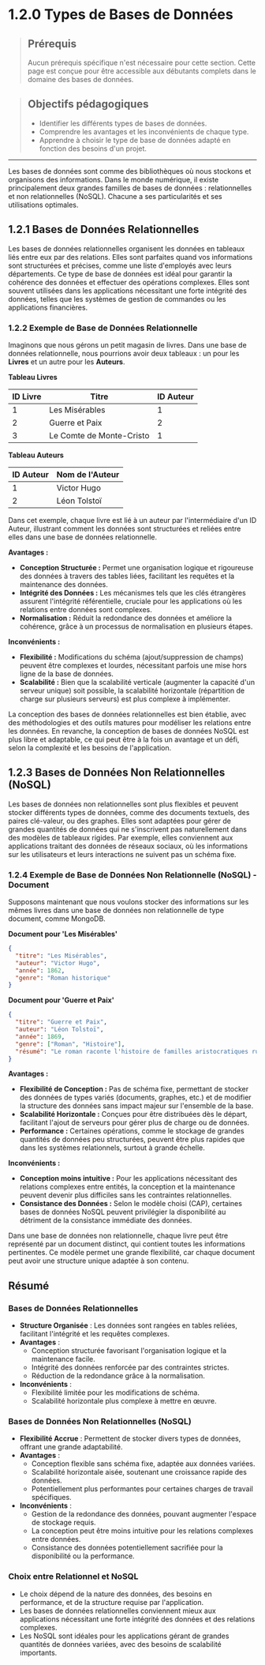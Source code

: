 # 1.2.0 Types de Bases de Données

<blockquote>
    <h2>Prérequis</h2>
    <p>Aucun prérequis spécifique n'est nécessaire pour cette section. Cette page est conçue pour être accessible aux débutants complets dans le domaine des bases de données.</p>
</blockquote>

<blockquote>
    <h2>Objectifs pédagogiques</h2>
    <ul>
        <li>Identifier les différents types de bases de données.</li>
        <li>Comprendre les avantages et les inconvénients de chaque type.</li>
        <li>Apprendre à choisir le type de base de données adapté en fonction des besoins d'un projet.</li>
    </ul>
</blockquote>

---

Les bases de données sont comme des bibliothèques où nous stockons et organisons des informations. Dans le monde numérique, il existe principalement deux grandes familles de bases de données : relationnelles et non relationnelles (NoSQL). Chacune a ses particularités et ses utilisations optimales.

## 1.2.1 Bases de Données Relationnelles

Les bases de données relationnelles organisent les données en tableaux liés entre eux par des relations. Elles sont parfaites quand vos informations sont structurées et précises, comme une liste d'employés avec leurs départements. Ce type de base de données est idéal pour garantir la cohérence des données et effectuer des opérations complexes. Elles sont souvent utilisées dans les applications nécessitant une forte intégrité des données, telles que les systèmes de gestion de commandes ou les applications financières.

### 1.2.2 Exemple de Base de Données Relationnelle

Imaginons que nous gérons un petit magasin de livres. Dans une base de données relationnelle, nous pourrions avoir deux tableaux : un pour les **Livres** et un autre pour les **Auteurs**.

**Tableau Livres**

| ID Livre | Titre              | ID Auteur |
|----------|--------------------|-----------|
| 1        | Les Misérables     | 1         |
| 2        | Guerre et Paix     | 2         |
| 3        | Le Comte de Monte-Cristo | 1         |

**Tableau Auteurs**

| ID Auteur | Nom de l'Auteur  |
|-----------|------------------|
| 1         | Victor Hugo      |
| 2         | Léon Tolstoï     |

Dans cet exemple, chaque livre est lié à un auteur par l'intermédiaire d'un ID Auteur, illustrant comment les données sont structurées et reliées entre elles dans une base de données relationnelle.

**Avantages :**

- **Conception Structurée :** Permet une organisation logique et rigoureuse des données à travers des tables liées, facilitant les requêtes et la maintenance des données.
- **Intégrité des Données :** Les mécanismes tels que les clés étrangères assurent l'intégrité référentielle, cruciale pour les applications où les relations entre données sont complexes.
- **Normalisation :** Réduit la redondance des données et améliore la cohérence, grâce à un processus de normalisation en plusieurs étapes.

**Inconvénients :**
- **Flexibilité :** Modifications du schéma (ajout/suppression de champs) peuvent être complexes et lourdes, nécessitant parfois une mise hors ligne de la base de données.
- **Scalabilité :** Bien que la scalabilité verticale (augmenter la capacité d'un serveur unique) soit possible, la scalabilité horizontale (répartition de charge sur plusieurs serveurs) est plus complexe à implémenter.

La conception des bases de données relationnelles est bien établie, avec des méthodologies et des outils matures pour modéliser les relations entre les données. En revanche, la conception de bases de données NoSQL est plus libre et adaptable, ce qui peut être à la fois un avantage et un défi, selon la complexité et les besoins de l'application.

## 1.2.3 Bases de Données Non Relationnelles (NoSQL)

Les bases de données non relationnelles sont plus flexibles et peuvent stocker différents types de données, comme des documents textuels, des paires clé-valeur, ou des graphes. Elles sont adaptées pour gérer de grandes quantités de données qui ne s'inscrivent pas naturellement dans des modèles de tableaux rigides. Par exemple, elles conviennent aux applications traitant des données de réseaux sociaux, où les informations sur les utilisateurs et leurs interactions ne suivent pas un schéma fixe.


### 1.2.4 Exemple de Base de Données Non Relationnelle (NoSQL) - Document

Supposons maintenant que nous voulons stocker des informations sur les mêmes livres dans une base de données non relationnelle de type document, comme MongoDB.

**Document pour 'Les Misérables'**

```json
{
  "titre": "Les Misérables",
  "auteur": "Victor Hugo",
  "année": 1862,
  "genre": "Roman historique"
}
```

**Document pour 'Guerre et Paix'**

```json
{
  "titre": "Guerre et Paix",
  "auteur": "Léon Tolstoï",
  "année": 1869,
  "genre": ["Roman", "Histoire"],
  "résumé": "Le roman raconte l'histoire de familles aristocratiques russes pendant les guerres napoléoniennes."
}
```


**Avantages :**
- **Flexibilité de Conception :** Pas de schéma fixe, permettant de stocker des données de types variés (documents, graphes, etc.) et de modifier la structure des données sans impact majeur sur l'ensemble de la base.
- **Scalabilité Horizontale :** Conçues pour être distribuées dès le départ, facilitant l'ajout de serveurs pour gérer plus de charge ou de données.
- **Performance :** Certaines opérations, comme le stockage de grandes quantités de données peu structurées, peuvent être plus rapides que dans les systèmes relationnels, surtout à grande échelle.

**Inconvénients :**
- **Conception moins intuitive :** Pour les applications nécessitant des relations complexes entre entités, la conception et la maintenance peuvent devenir plus difficiles sans les contraintes relationnelles.
- **Consistance des Données :** Selon le modèle choisi (CAP), certaines bases de données NoSQL peuvent privilégier la disponibilité au détriment de la consistance immédiate des données.

Dans une base de données non relationnelle, chaque livre peut être représenté par un document distinct, qui contient toutes les informations pertinentes. Ce modèle permet une grande flexibilité, car chaque document peut avoir une structure unique adaptée à son contenu.


## Résumé 

### Bases de Données Relationnelles
- **Structure Organisée** : Les données sont rangées en tables reliées, facilitant l'intégrité et les requêtes complexes.
- **Avantages** :
  - Conception structurée favorisant l'organisation logique et la maintenance facile.
  - Intégrité des données renforcée par des contraintes strictes.
  - Réduction de la redondance grâce à la normalisation.
- **Inconvénients** :
  - Flexibilité limitée pour les modifications de schéma.
  - Scalabilité horizontale plus complexe à mettre en œuvre.

### Bases de Données Non Relationnelles (NoSQL)
- **Flexibilité Accrue** : Permettent de stocker divers types de données, offrant une grande adaptabilité.
- **Avantages** :
  - Conception flexible sans schéma fixe, adaptée aux données variées.
  - Scalabilité horizontale aisée, soutenant une croissance rapide des données.
  - Potentiellement plus performantes pour certaines charges de travail spécifiques.
- **Inconvénients** :
  - Gestion de la redondance des données, pouvant augmenter l'espace de stockage requis.
  - La conception peut être moins intuitive pour les relations complexes entre données.
  - Consistance des données potentiellement sacrifiée pour la disponibilité ou la performance.

### Choix entre Relationnel et NoSQL
- Le choix dépend de la nature des données, des besoins en performance, et de la structure requise par l'application.
- Les bases de données relationnelles conviennent mieux aux applications nécessitant une forte intégrité des données et des relations complexes.
- Les NoSQL sont idéales pour les applications gérant de grandes quantités de données variées, avec des besoins de scalabilité importants.


